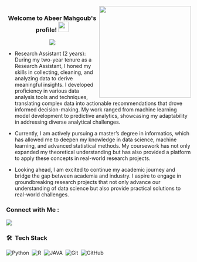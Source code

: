 
<img width="250" align="right" src="https://www.bing.com/images/search?view=detailV2&ccid=dyn06%2fXd&id=A956B0EFB4D5BF61C76E63A3DF6DAD2ECAC11FFD&thid=OIP.dyn06_XdPWdU3uDtWDfvdwHaFQ&mediaurl=https%3a%2f%2fblog.imarticus.org%2fwp-content%2fuploads%2f2020%2f10%2fdsk.gif&cdnurl=https%3a%2f%2fth.bing.com%2fth%2fid%2fR.7729f4ebf5dd3d6754dee0ed5837ef77%3frik%3d%252fR%252fByi6tbd%252bjYw%26pid%3dImgRaw%26r%3d0&exph=804&expw=1134&q=data+scientist+gif&simid=608025588679444224&FORM=IRPRST&ck=D5404E7A2E88B7720451C04A8EF8F9C5&selectedIndex=0&itb=0&idpp=overlayview&ajaxhist=0&ajaxserp=0">

<h3 align="center">
  Welcome to Abeer Mahgoub's profile!
  <img src="https://media.giphy.com/media/hvRJCLFzcasrR4ia7z/giphy.gif" width="28">
</h3>

<!-- Typing SVG by DenverCoder1 - https://github.com/DenverCoder1/readme-typing-svg -->
<p align="center">
  <a href="https://github.com/DenverCoder1/readme-typing-svg"><img src="https://readme-typing-svg.herokuapp.com/?lines=Full-stack%20web%20developer;Always%20learning%20new%20things&font=Fira%20Code&center=true&width=440&height=45&color=f75c7e&vCenter=true&size=22"></a>
</p> 

- Research Assistant (2 years): During my two-year tenure as a Research Assistant, I honed my skills in collecting, cleaning, and analyzing data to derive meaningful insights. I developed proficiency in various data analysis tools and techniques, translating complex data into actionable recommendations that drove informed decision-making. My work ranged from machine learning model development to predictive analytics, showcasing my adaptability in addressing diverse analytical challenges.

- Currently, I am actively pursuing a master’s degree in informatics, which has allowed me to deepen my knowledge in data science, machine learning, and advanced statistical methods. My coursework has not only expanded my theoretical understanding but has also provided a platform to apply these concepts in real-world research projects.

- Looking ahead, I am excited to continue my academic journey and bridge the gap between academia and industry. I aspire to engage in groundbreaking research projects that not only advance our understanding of data science but also provide practical solutions to real-world challenges.


### Connect with Me :

<a href="https://www.linkedin.com/in/abeermahgoub/" target="_blank"><img src="https://img.shields.io/badge/-Abeer%20Mahgoub-0077B5?style=for-the-badge&logo=Linkedin&logoColor=white"/></a>



### 🛠 &nbsp;Tech Stack
![Python](https://img.shields.io/badge/-Python%20-05122A?style=flat&logo=python)&nbsp;
![R](https://img.shields.io/badge/-R-05122A?style=flat&logo=R)&nbsp;
![JAVA](https://img.shields.io/badge/-JAVA-05122A?style=flat&logo=JAVA)&nbsp;
![Git](https://img.shields.io/badge/-Git-05122A?style=flat&logo=git)&nbsp;
![GitHub](https://img.shields.io/badge/-GitHub-05122A?style=flat&logo=github)&nbsp;





